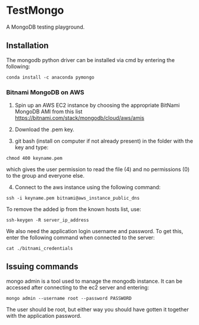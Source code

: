 # TestMongo
A MongoDB testing playground.

## Installation

The mongodb python driver can be installed via cmd by entering the following:

```
conda install -c anaconda pymongo
```

### Bitnami MongoDB on AWS

1. Spin up an AWS EC2 instance by choosing the appropriate BitNami MongoDB AMI from this list https://bitnami.com/stack/mongodb/cloud/aws/amis

2. Download the .pem key.

3. git bash (install on computer if not already present) in the folder with the key and type:

```
chmod 400 keyname.pem
```

which gives the user permission to read the file (4) and no permissions (0) to the group and everyone else.

4. Connect to the aws instance using the following command:

```
ssh -i keyname.pem bitnami@aws_instance_public_dns
```

To remove the added ip from the known hosts list, use:

```
ssh-keygen -R server_ip_address
```

We also need the application login username and password. To get this, enter the following command when connected to the server:

```
cat ./bitnami_credentials
```

## Issuing commands

mongo admin is a tool used to manage the mongodb instance. It can be accessed after connecting to the ec2 server and entering:

```
mongo admin --username root --password PASSWORD
```

The user should be root, but either way you should have gotten it together with the application password.
